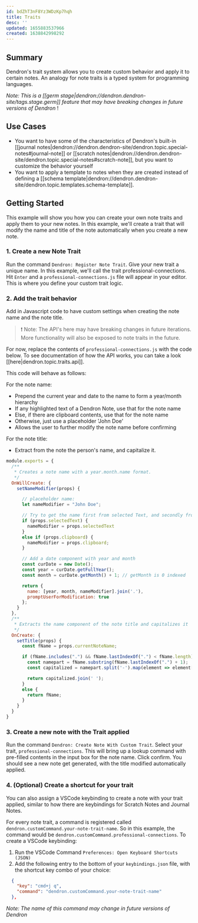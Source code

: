 ```yaml
---
id: bdZhT3nF8Yz3WDzKp7hqh
title: Traits
desc: ''
updated: 1655883537966
created: 1638842998292
---
```


## Summary

Dendron's trait system allows you to create custom behavior and apply it to certain notes. An analogy for note traits is a typed system for programming languages.

_Note: This is a [[germ stage|dendron://dendron.dendron-site/tags.stage.germ]] feature that may have breaking changes in future versions of Dendron_
!

## Use Cases
- You want to have some of the characteristics of Dendron's built-in [[journal notes|dendron://dendron.dendron-site/dendron.topic.special-notes#journal-note]] or [[scratch notes|dendron://dendron.dendron-site/dendron.topic.special-notes#scratch-note]], but you want to customize the behavior yourself
- You want to apply a template to notes when they are created instead of defining a [[schema template|dendron://dendron.dendron-site/dendron.topic.templates.schema-template]].

## Getting Started

This example will show you how you can create your own note traits and apply them to your new notes.  In this example, we'll create a trait that will modify the name and title of the note automatically when you create a new note.

### 1. Create a new Note Trait

Run the command `Dendron: Register Note Trait`. Give your new trait a unique name.  In this example, we'll call the trait professional-connections. Hit `Enter` and a `professional-connections.js` file will appear in your editor. This is where you define your custom trait logic.

### 2. Add the trait behavior

Add in Javascript code to have custom settings when creating the note name and the note title.

> ❗️ Note: The API's here may have breaking changes in future iterations. More functionality will also be exposed to note traits in the future.

For now, replace the contents of `professional-connections.js` with the code below.  To see documentation of how the API works, you can take a look [[here|dendron.topic.traits.api]].

This code will behave as follows:

For the note name:
- Prepend the current year and date to the name to form a year/month hierarchy
- If any highlighted text of a Dendron Note, use that for the note name
- Else, if there are clipboard contents, use that for the note name
- Otherwise, just use a placeholder 'John Doe'
- Allows the user to further modify the note name before confirming

For the note title:
- Extract from the note the person's name, and capitalize it.

```javascript
module.exports = {
  /**
   * Creates a note name with a year.month.name format.
   */
  OnWillCreate: {
    setNameModifier(props) {

      // placeholder name:
      let nameModifier = "John Doe";

      // Try to get the name first from selected Text, and secondly from the clipboard
      if (props.selectedText) {
        nameModifier = props.selectedText
      }
      else if (props.clipboard) {
        nameModifier = props.clipboard;
      }

      // Add a date component with year and month
      const curDate = new Date();
      const year = curDate.getFullYear();
      const month = curDate.getMonth() + 1; // getMonth is 0 indexed

      return {
        name: [year, month, nameModifier].join('.'),
        promptUserForModification: true
      };
    }
  },
  /**
   * Extracts the name component of the note title and capitalizes it
   */
  OnCreate: {
    setTitle(props) {
      const fName = props.currentNoteName;

      if (fName.includes(".") && fName.lastIndexOf(".") < fName.length) {
        const namepart = fName.substring(fName.lastIndexOf(".") + 1);
        const capitalized = namepart.split('-').map(element => element[0].toUpperCase() + element.substring(1));

        return capitalized.join(' ');
      }
      else {
        return fName;
      }
    }
  }
}
```

### 3. Create a new note with the Trait applied

Run the command `Dendron: Create Note With Custom Trait`. Select your trait, `professional-connections`. This will bring up a lookup command with pre-filled contents in the input box for the note name. Click confirm. You should see a new note get generated, with the title modified automatically applied.

### 4. (Optional) Create a shortcut for your trait

You can also assign a VSCode keybinding to create a note with your trait applied, similar to how there are keybindings for Scratch Notes and Journal Notes.

For every note trait, a command is registered called `dendron.customCommand.your-note-trait-name`.  So in this example, the command would be `dendron.customCommand.professional-connections`. To create a VSCode keybinding: 

1. Run the VSCode Command `Preferences: Open Keyboard Shortcuts (JSON)`
1. Add the following entry to the bottom of your `keybindings.json` file, with the shortcut key combo of your choice:

```json
  {
    "key": "cmd+j q",
    "command": "dendron.customCommand.your-note-trait-name"
  },
```

_Note: The name of this command may change in future versions of Dendron_